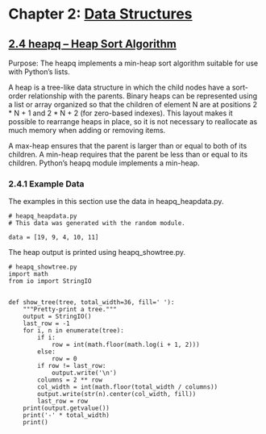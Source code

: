 # Chapter 2: [Data Structures](https://pymotw.com/3/data_structures.html)

## [2.4 heapq – Heap Sort Algorithm](https://pymotw.com/3/heapq/index.html)

Purpose:	The heapq implements a min-heap sort algorithm suitable for use with Python’s lists.

A heap is a tree-like data structure in which the child nodes have a sort-order relationship with the parents. Binary heaps can be represented using a list or array organized so that the children of element N are at positions 2 * N + 1 and 2 * N + 2 (for zero-based indexes). This layout makes it possible to rearrange heaps in place, so it is not necessary to reallocate as much memory when adding or removing items.

A max-heap ensures that the parent is larger than or equal to both of its children. A min-heap requires that the parent be less than or equal to its children. Python’s heapq module implements a min-heap.

### 2.4.1 Example Data

The examples in this section use the data in heapq_heapdata.py.

```
# heapq_heapdata.py
# This data was generated with the random module.

data = [19, 9, 4, 10, 11]
```

The heap output is printed using heapq_showtree.py.

```
# heapq_showtree.py
import math
from io import StringIO


def show_tree(tree, total_width=36, fill=' '):
    """Pretty-print a tree."""
    output = StringIO()
    last_row = -1
    for i, n in enumerate(tree):
        if i:
            row = int(math.floor(math.log(i + 1, 2)))
        else:
            row = 0
        if row != last_row:
            output.write('\n')
        columns = 2 ** row
        col_width = int(math.floor(total_width / columns))
        output.write(str(n).center(col_width, fill))
        last_row = row
    print(output.getvalue())
    print('-' * total_width)
    print()
```